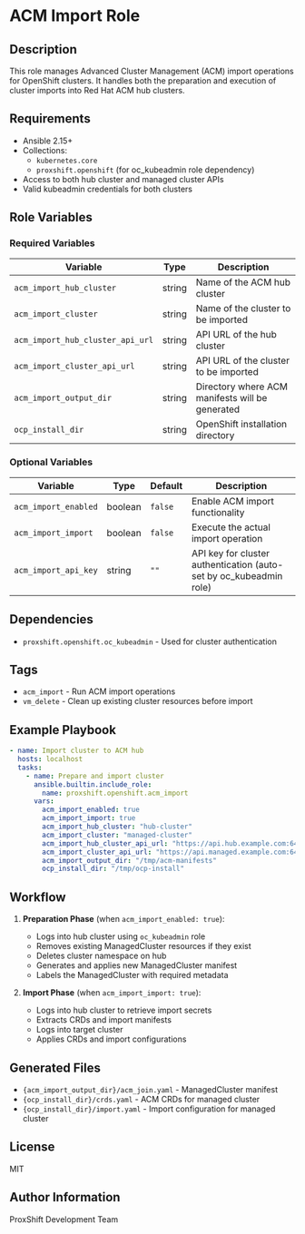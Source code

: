# ACM Import Role

## Description

This role manages Advanced Cluster Management (ACM) import operations for OpenShift clusters. It handles both the preparation and execution of cluster imports into Red Hat ACM hub clusters.

## Requirements

- Ansible 2.15+
- Collections:
  - `kubernetes.core`
  - `proxshift.openshift` (for oc_kubeadmin role dependency)
- Access to both hub cluster and managed cluster APIs
- Valid kubeadmin credentials for both clusters

## Role Variables

### Required Variables

| Variable | Type | Description |
|----------|------|-------------|
| `acm_import_hub_cluster` | string | Name of the ACM hub cluster |
| `acm_import_cluster` | string | Name of the cluster to be imported |
| `acm_import_hub_cluster_api_url` | string | API URL of the hub cluster |
| `acm_import_cluster_api_url` | string | API URL of the cluster to be imported |
| `acm_import_output_dir` | string | Directory where ACM manifests will be generated |
| `ocp_install_dir` | string | OpenShift installation directory |

### Optional Variables

| Variable | Type | Default | Description |
|----------|------|---------|-------------|
| `acm_import_enabled` | boolean | `false` | Enable ACM import functionality |
| `acm_import_import` | boolean | `false` | Execute the actual import operation |
| `acm_import_api_key` | string | `""` | API key for cluster authentication (auto-set by oc_kubeadmin role) |

## Dependencies

- `proxshift.openshift.oc_kubeadmin` - Used for cluster authentication

## Tags

- `acm_import` - Run ACM import operations
- `vm_delete` - Clean up existing cluster resources before import

## Example Playbook

```yaml
- name: Import cluster to ACM hub
  hosts: localhost
  tasks:
    - name: Prepare and import cluster
      ansible.builtin.include_role:
        name: proxshift.openshift.acm_import
      vars:
        acm_import_enabled: true
        acm_import_import: true
        acm_import_hub_cluster: "hub-cluster"
        acm_import_cluster: "managed-cluster"
        acm_import_hub_cluster_api_url: "https://api.hub.example.com:6443"
        acm_import_cluster_api_url: "https://api.managed.example.com:6443"
        acm_import_output_dir: "/tmp/acm-manifests"
        ocp_install_dir: "/tmp/ocp-install"
```

## Workflow

1. **Preparation Phase** (when `acm_import_enabled: true`):
   - Logs into hub cluster using `oc_kubeadmin` role
   - Removes existing ManagedCluster resources if they exist
   - Deletes cluster namespace on hub
   - Generates and applies new ManagedCluster manifest
   - Labels the ManagedCluster with required metadata

2. **Import Phase** (when `acm_import_import: true`):
   - Logs into hub cluster to retrieve import secrets
   - Extracts CRDs and import manifests
   - Logs into target cluster
   - Applies CRDs and import configurations

## Generated Files

- `{acm_import_output_dir}/acm_join.yaml` - ManagedCluster manifest
- `{ocp_install_dir}/crds.yaml` - ACM CRDs for managed cluster
- `{ocp_install_dir}/import.yaml` - Import configuration for managed cluster

## License

MIT

## Author Information

ProxShift Development Team